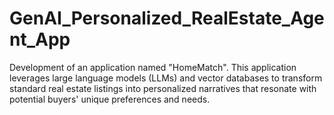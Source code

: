 # GenAI_Personalized_RealEstate_Agent_App
Development of an application named "HomeMatch". This application leverages large language models (LLMs) and vector databases to transform standard real estate listings into personalized narratives that resonate with potential buyers' unique preferences and needs.
